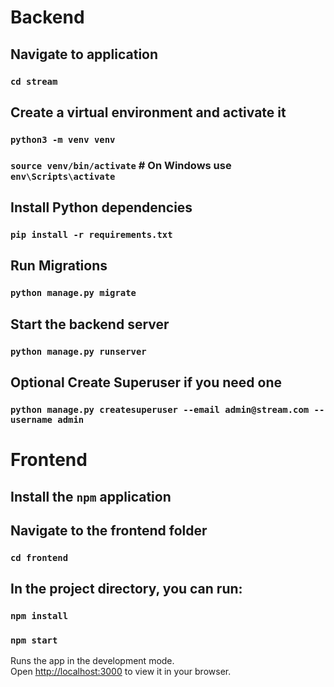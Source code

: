 # Backend

## Navigate to application
### `cd stream`

## Create a virtual environment and activate it
### `python3 -m venv venv`
### `source venv/bin/activate`  # On Windows use `env\Scripts\activate`

## Install Python dependencies
### `pip install -r requirements.txt`


## Run Migrations
### `python manage.py migrate`

## Start the backend server
### `python manage.py runserver`

## Optional Create Superuser if you need one 
### `python manage.py createsuperuser --email admin@stream.com --username admin`


# Frontend
## Install the `npm` application

## Navigate to the frontend folder
### `cd frontend`

## In the project directory, you can run:
### `npm install`
### `npm start`

Runs the app in the development mode.\
Open [http://localhost:3000](http://localhost:3000) to view it in your browser.
